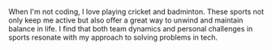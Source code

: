 When I'm not coding, I love playing cricket and badminton. These sports not only keep me active but also offer a great way to unwind and maintain balance in life. I find that both team dynamics and personal challenges in sports resonate with my approach to solving problems in tech.
